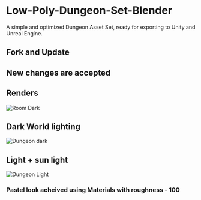 # Low-Poly-Dungeon-Set-Blender
A simple and optimized Dungeon Asset Set, ready for exporting to Unity and Unreal Engine. 
## Fork and Update 
## New changes are accepted 
## Renders 
![Room Dark](https://user-images.githubusercontent.com/72495317/134805188-415d8d7d-4bc5-4993-a5f6-95083d32c774.png)
## Dark World lighting 
![Dungeon dark](https://user-images.githubusercontent.com/72495317/134805194-34d58a42-0a2d-442a-aea7-a53bef3c4a32.png)
## Light + sun light 
![Dungeon Light](https://user-images.githubusercontent.com/72495317/134805203-c81ac248-fa6c-4431-8d50-ed0eb3c0bb8b.png)

### Pastel look acheived using Materials with roughness - 100

